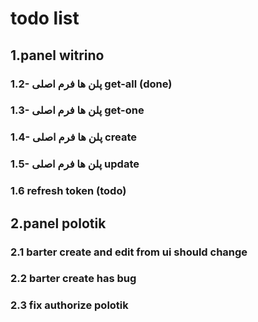 # todo list

## 1.panel witrino


### 1.2- پلن ها فرم اصلی get-all (done)

### 1.3- پلن ها فرم اصلی get-one 

### 1.4- پلن ها فرم اصلی create 

### 1.5- پلن ها فرم اصلی update

### 1.6 refresh token (todo)

## 2.panel polotik

### 2.1 barter create and edit from ui should change

### 2.2 barter create has bug

### 2.3 fix authorize polotik
